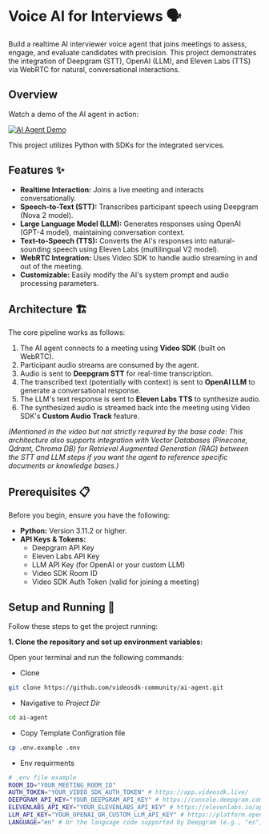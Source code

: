 
# Voice AI for Interviews 🗣️

Build a realtime AI interviewer voice agent that joins meetings to assess, engage, and evaluate candidates with precision. This project demonstrates the integration of Deepgram (STT), OpenAI (LLM), and Eleven Labs (TTS) via WebRTC for natural, conversational interactions.

## Overview

Watch a demo of the AI agent in action:

[![AI Agent Demo](https://img.youtube.com/vi/HQZu7Krx0HE/maxresdefault.jpg)](https://www.youtube.com/watch?v=HQZu7Krx0HE)

This project utilizes Python with SDKs for the integrated services.

## Features ✨

*   **Realtime Interaction:** Joins a live meeting and interacts conversationally.
*   **Speech-to-Text (STT):** Transcribes participant speech using Deepgram (Nova 2 model).
*   **Large Language Model (LLM):** Generates responses using OpenAI (GPT-4 model), maintaining conversation context.
*   **Text-to-Speech (TTS):** Converts the AI's responses into natural-sounding speech using Eleven Labs (multilingual V2 model).
*   **WebRTC Integration:** Uses Video SDK to handle audio streaming in and out of the meeting.
*   **Customizable:** Easily modify the AI's system prompt and audio processing parameters.

## Architecture 🏗️

The core pipeline works as follows:

1.  The AI agent connects to a meeting using **Video SDK** (built on WebRTC).
2.  Participant audio streams are consumed by the agent.
3.  Audio is sent to **Deepgram STT** for real-time transcription.
4.  The transcribed text (potentially with context) is sent to **OpenAI LLM** to generate a conversational response.
5.  The LLM's text response is sent to **Eleven Labs TTS** to synthesize audio.
6.  The synthesized audio is streamed back into the meeting using Video SDK's **Custom Audio Track** feature.


*(Mentioned in the video but not strictly required by the base code: This architecture also supports integration with Vector Databases (Pinecone, Qdrant, Chroma DB) for Retrieval Augmented Generation (RAG) between the STT and LLM steps if you want the agent to reference specific documents or knowledge bases.)*

## Prerequisites 📋

Before you begin, ensure you have the following:

*   **Python:** Version 3.11.2 or higher.
*   **API Keys & Tokens:**
    *   Deepgram API Key
    *   Eleven Labs API Key
    *   LLM API Key (for OpenAI or your custom LLM)
    *   Video SDK Room ID
    *   Video SDK Auth Token (valid for joining a meeting)

## Setup and Running 🚀

Follow these steps to get the project running:

**1. Clone the repository and set up environment variables:**

Open your terminal and run the following commands:

- Clone
```bash
git clone https://github.com/videosdk-community/ai-agent.git
```
- Navigative to *Project Dir*
```bash
cd ai-agent
```
- Copy Template Configration file
```bash
cp .env.example .env
```
- Env requirments 
```bash
# .env file example
ROOM_ID="YOUR_MEETING_ROOM_ID"
AUTH_TOKEN="YOUR_VIDEO_SDK_AUTH_TOKEN" # https://app.videosdk.live/
DEEPGRAM_API_KEY="YOUR_DEEPGRAM_API_KEY" # https://console.deepgram.com/
ELEVENLABS_API_KEY="YOUR_ELEVENLABS_API_KEY" # https://elevenlabs.io/app/settings/api-keys
LLM_API_KEY="YOUR_OPENAI_OR_CUSTOM_LLM_API_KEY" # https://platform.openai.com/api-keys
LANGUAGE="en" # Or the language code supported by Deepgram (e.g., "es", "fr")
```
